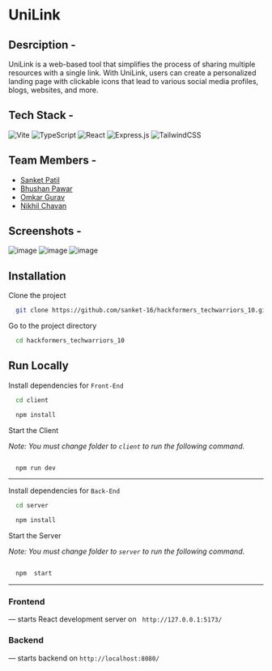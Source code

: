 # UniLink

## Desrciption - 
UniLink is a web-based tool that simplifies the process of sharing multiple resources with a single link. With UniLink, users can create a personalized landing page with clickable icons that lead to various social media profiles, blogs, websites, and more.

## Tech Stack -

![Vite](https://img.shields.io/badge/vite-%23646CFF.svg?style=for-the-badge&logo=vite&logoColor=white)
![TypeScript](https://img.shields.io/badge/typescript-%23646CFF.svg?style=for-the-badge&logo=typescript&logoColor=white)
![React](https://img.shields.io/badge/react-%2320232a.svg?style=for-the-badge&logo=react&logoColor=%2361DAFB)
![Express.js](https://img.shields.io/badge/express.js-%23404d59.svg?style=for-the-badge&logo=express&logoColor=%2361DAFB)
![TailwindCSS](https://img.shields.io/badge/tailwindcss-%2338B2AC.svg?style=for-the-badge&logo=tailwind-css&logoColor=white)




## Team Members -

* [Sanket Patil](https://github.com/sanket-16)
* [Bhushan Pawar](https://github.com/Bhushan9001)
* [Omkar Gurav](https://github.com/omkarguravv)
* [Nikhil Chavan](https://github.com/nikhil3113)

## Screenshots -
![image](https://user-images.githubusercontent.com/64531568/226159489-18de6c75-61f9-4c64-951a-38d66c3fbf7f.png)
![image](https://user-images.githubusercontent.com/64531568/226159497-8089be00-e031-4338-8140-08695f9b0e9a.png)
![image](https://user-images.githubusercontent.com/64531568/226159510-b5a9bbf5-6451-4613-ac06-e782939401ab.png)





## Installation

Clone the project

```bash
  git clone https://github.com/sanket-16/hackformers_techwarriors_10.git
```

  Go to the project directory

```bash
  cd hackformers_techwarriors_10
```

## Run Locally

Install dependencies for `Front-End`

```bash
  cd client

  npm install
```
Start the Client

  *Note: You must change folder to `client` to run the following command.*
```bash

  npm run dev
```


---
Install dependencies for `Back-End`

```bash
  cd server

  npm install
```

Start the Server

 *Note: You must change folder to `server` to run the following command.*
```bash

  npm  start
```

---

### Frontend
 &mdash; starts React development server on `
http://127.0.0.1:5173/`


### Backend
 &mdash; starts backend on `http://localhost:8080/`
